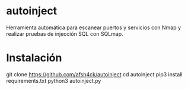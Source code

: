 # autoinject
Herramienta automática para escanear puertos y servicios con Nmap y realizar pruebas de injección SQL con SQLmap.

# Instalación
git clone https://github.com/afsh4ck/autoinject
cd autoinject
pip3 install requirements.txt
python3 autoinject.py
